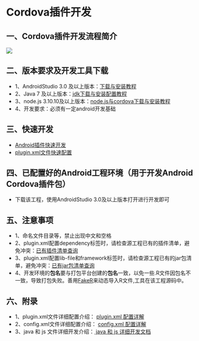 # Cordova插件开发
## 一、Cordova插件开发流程简介
![](https://i.imgur.com/fHfjWWK.png)
## 二、版本要求及开发工具下载
- 1、AndroidStudio 3.0 及以上版本：[下载与安装教程](https://juejin.im/post/59c879a3f265da064703fbff)
- 2、Java 7 及以上版本：[jdk下载与安装配置教程](https://blog.csdn.net/u012934325/article/details/73441617)
- 3、node.js 3.10.10及以上版本：[node.js与cordova下载与安装教程](https://blog.csdn.net/weixin_37730482/article/details/74388056)
- 4、开发要求：必须有一定android开发基础
## 三、快速开发
- [Android插件快速开发](./插件开发与安装.md)
- [plugin.xml文件快速配置](./插件plugin配置规范模板.md)
## 四、已配置好的Android工程环境（用于开发Android Cordova插件包）
- 下载该工程，使用AndroidStudio 3.0及以上版本打开进行开发即可
## 五、注意事项
- 1、命名文件目录等，禁止出现中文和空格
- 2、plugin.xml配置dependency标签时，请检查源工程已有的插件清单，避免冲突：[已有插件清单查询](./源工程插件清单.md)
- 3、plugin.xml配置lib-file和framework标签时，请检查源工程已有的jar包清单，避免冲突：[已有jar包清单查询](./源工程第三方jar包清单.md)
- 4、开发环境的**包名**要与打包平台创建的**包名**一致，以免一些.R文件因包名不一致，导致打包失败。善用[FakeR](./app/src/main/java/com/toone/hello/FakeR.java)来动态导入R文件,工具在该工程源码中。
## 六、附录
- 1、plugin.xml文件详细配置介绍：
[plugin.xml 配置详解](./插件plugin配置介绍.md)
- 2、config.xml文件详细配置介绍：
[config.xml 配置详解](./插件config配置介绍.md)
- 3、java 和 js 文件详细开发介绍：[   java 和 js 详细开发文档](http://cordova.axuer.com/docs/zh-cn/latest/guide/platforms/android/plugin.html)
